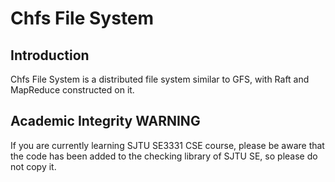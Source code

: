 # Chfs File System
## Introduction
Chfs File System is a distributed file system similar to GFS, with Raft and MapReduce constructed on it.
## Academic Integrity WARNING
If you are currently learning SJTU SE3331 CSE course, please be aware that the code has been added to the checking library of SJTU SE, so please do not copy it.
